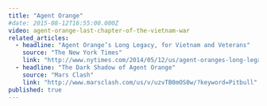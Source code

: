 ```yaml
---
title: "Agent Orange"
#date: 2015-08-12T16:55:00.000Z
video: agent-orange-last-chapter-of-the-vietnam-war
related_articles:
  - headline: "Agent Orange’s Long Legacy, for Vietnam and Veterans"
    source: "The New York Times"
    link: "http://www.nytimes.com/2014/05/12/us/agent-oranges-long-legacy-for-vietnam-and-veterans.html"
  - headline: "The Dark Shadow of Agent Orange"
    source: "Mars Clash"
    link: "http://www.marsclash.com/us/v/uzvTB0mOS0w/?keyword=Pitbull"
published: true
---
```


